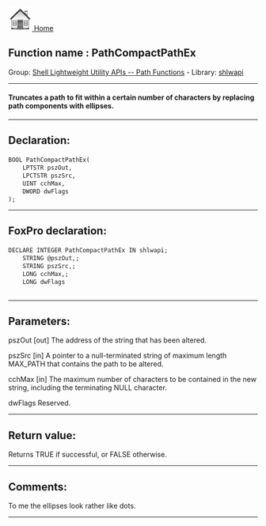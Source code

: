[<img src="../../images/home.png"> Home ](https://github.com/VFPX/Win32API)  

## Function name : PathCompactPathEx
Group: [Shell Lightweight Utility APIs -- Path Functions](../../functions_group.md#Shell_Lightweight_Utility_APIs_--_Path_Functions)  -  Library: [shlwapi](../../Libraries.md#shlwapi)  
***  


#### Truncates a path to fit within a certain number of characters by replacing path components with ellipses.
***  


## Declaration:
```foxpro  
BOOL PathCompactPathEx(
	LPTSTR pszOut,
	LPCTSTR pszSrc,
	UINT cchMax,
	DWORD dwFlags
);  
```  
***  


## FoxPro declaration:
```foxpro  
DECLARE INTEGER PathCompactPathEx IN shlwapi;
	STRING @pszOut,;
	STRING pszSrc,;
	LONG cchMax,;
	LONG dwFlags
  
```  
***  


## Parameters:
pszOut
[out] The address of the string that has been altered.

pszSrc
[in] A pointer to a null-terminated string of maximum length MAX_PATH that contains the path to be altered.

cchMax
[in] The maximum number of characters to be contained in the new string, including the terminating NULL character.

dwFlags
Reserved.
  
***  


## Return value:
Returns TRUE if successful, or FALSE otherwise.
  
***  


## Comments:
To me the ellipses look rather like dots.  
  
***  

